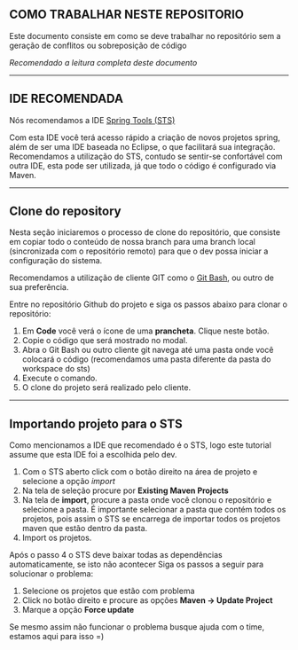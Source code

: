 ## COMO TRABALHAR NESTE REPOSITORIO

Este documento consiste em como se deve trabalhar no repositório sem a geração de conflitos ou sobreposição de código

*Recomendado a leitura completa deste documento*

---

## IDE RECOMENDADA

Nós recomendamos a IDE [Spring Tools (STS)](https://spring.io/tools3/sts/all)

Com esta IDE você terá acesso rápido a criação de novos projetos spring, além de ser uma IDE baseada no Eclipse, o que facilitará sua integração. Recomendamos a utilização do STS, contudo se sentir-se confortável com outra IDE, esta pode ser utilizada, já que todo o código é configurado via Maven. 

---

## Clone do repository

Nesta seção iniciaremos o processo de clone do repositório, que consiste em copiar todo o conteúdo de nossa branch para uma branch local (sincronizada com o repositório remoto) para que o dev possa iniciar a configuração do sistema.

Recomendamos a utilização de cliente GIT como o [Git Bash](https://git-scm.com/downloads), ou outro de sua preferência. 

Entre no repositório Github do projeto e siga os passos abaixo para clonar o repositório:

1. Em **Code** você verá o ícone de uma **prancheta**. Clique neste botão.
2. Copie o código que será mostrado no modal.
3. Abra o Git Bash ou outro cliente git navega até uma pasta onde você colocará o código (recomendamos uma pasta diferente da pasta do workspace do sts)
4. Execute o comando.
5. O clone do projeto será realizado pelo cliente.

---

## Importando projeto para o STS

Como mencionamos a IDE que recomendado é o STS, logo este tutorial assume que esta IDE foi a escolhida pelo dev.

1. Com o STS aberto click com o botão direito na área de projeto e selecione a opção *import* 
2. Na tela de seleção procure por **Existing Maven Projects**
3. Na tela de **import**, procure a pasta onde você clonou o repositório e selecione a pasta. É importante selecionar a pasta que contém todos os projetos, pois assim o STS se encarrega de importar todos os projetos maven que estão dentro da pasta.
4. Import os projetos.

Após o passo 4 o STS deve baixar todas as dependências automaticamente, se isto não acontecer Siga os passos a seguir para solucionar o problema:

1. Selecione os projetos que estão com problema
2. Click no botão direito e procure as opções **Maven -> Update Project**
3. Marque a opção **Force update**

Se mesmo assim não funcionar o problema busque ajuda com o time, estamos aqui para isso =)
